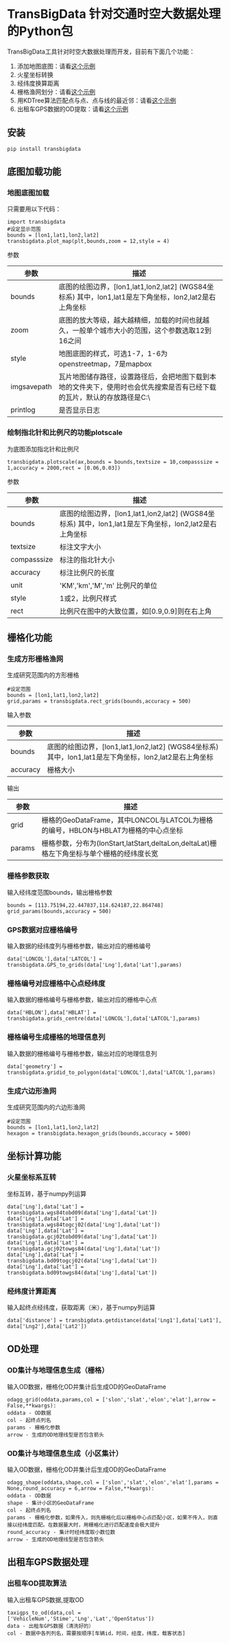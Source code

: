 # TransBigData 针对交通时空大数据处理的Python包

TransBigData工具针对时空大数据处理而开发，目前有下面几个功能：
1. 添加地图底图：请看[这个示例](https://github.com/ni1o1/transbigdata/blob/master/example/example-grid.ipynb)
2. 火星坐标转换
3. 经纬度换算距离
4. 栅格渔网划分：请看[这个示例](https://github.com/ni1o1/transbigdata/blob/master/example/example-grid.ipynb)
5. 用KDTree算法匹配点与点、点与线的最近邻：请看[这个示例](https://github.com/ni1o1/transbigdata/blob/master/example/example-ckdnearest.ipynb)
6. 出租车GPS数据的OD提取：请看[这个示例](https://github.com/ni1o1/transbigdata/blob/master/example/example-od.ipynb)

## 安装

    pip install transbigdata

## 底图加载功能

### 地图底图加载

只需要用以下代码：

    import transbigdata
    #设定显示范围
    bounds = [lon1,lat1,lon2,lat2]  
    transbigdata.plot_map(plt,bounds,zoom = 12,style = 4)  

参数

| 参数        | 描述                                                         |
| ----------- | ------------------------------------------------------------ |
| bounds      | 底图的绘图边界，[lon1,lat1,lon2,lat2] (WGS84坐标系) 其中，lon1,lat1是左下角坐标，lon2,lat2是右上角坐标 |
| zoom        | 底图的放大等级，越大越精细，加载的时间也就越久，一般单个城市大小的范围，这个参数选取12到16之间 |
| style       | 地图底图的样式，可选1-7，1-6为openstreetmap，7是mapbox       |
| imgsavepath | 瓦片地图储存路径，设置路径后，会把地图下载到本地的文件夹下，使用时也会优先搜索是否有已经下载的瓦片，默认的存放路径是C:\\ |
| printlog    | 是否显示日志                                                 |

### 绘制指北针和比例尺的功能plotscale

为底图添加指北针和比例尺

    transbigdata.plotscale(ax,bounds = bounds,textsize = 10,compasssize = 1,accuracy = 2000,rect = [0.06,0.03])  

参数

| 参数        | 描述                                                         |
| ----------- | ------------------------------------------------------------ |
| bounds      | 底图的绘图边界，[lon1,lat1,lon2,lat2] (WGS84坐标系) 其中，lon1,lat1是左下角坐标，lon2,lat2是右上角坐标 |
| textsize    | 标注文字大小                                                 |
| compasssize | 标注的指北针大小                                             |
| accuracy    | 标注比例尺的长度                                             |
| unit        | 'KM','km','M','m' 比例尺的单位                               |
| style       | 1或2，比例尺样式                                             |
| rect       | 比例尺在图中的大致位置，如[0.9,0.9]则在右上角                    |

## 栅格化功能
### 生成方形栅格渔网

生成研究范围内的方形栅格  

    #设定范围
    bounds = [lon1,lat1,lon2,lat2]
    grid,params = transbigdata.rect_grids(bounds,accuracy = 500)


输入参数

| 参数        | 描述                                                         |
| ----------- | ------------------------------------------------------------ |
| bounds      | 底图的绘图边界，[lon1,lat1,lon2,lat2] (WGS84坐标系) 其中，lon1,lat1是左下角坐标，lon2,lat2是右上角坐标 |
| accuracy    | 栅格大小                                                 |

输出

| 参数        | 描述                                                         |
| ----------- | ------------------------------------------------------------ |
| grid      | 栅格的GeoDataFrame，其中LONCOL与LATCOL为栅格的编号，HBLON与HBLAT为栅格的中心点坐标 |
| params    | 栅格参数，分布为(lonStart,latStart,deltaLon,deltaLat)栅格左下角坐标与单个栅格的经纬度长宽|

### 栅格参数获取

输入经纬度范围bounds，输出栅格参数

    bounds = [113.75194,22.447837,114.624187,22.864748]
    grid_params(bounds,accuracy = 500)

### GPS数据对应栅格编号

输入数据的经纬度列与栅格参数，输出对应的栅格编号

    data['LONCOL'],data['LATCOL'] = transbigdata.GPS_to_grids(data['Lng'],data['Lat'],params)

### 栅格编号对应栅格中心点经纬度

输入数据的栅格编号与栅格参数，输出对应的栅格中心点

    data['HBLON'],data['HBLAT'] = transbigdata.grids_centre(data['LONCOL'],data['LATCOL'],params)

### 栅格编号生成栅格的地理信息列

输入数据的栅格编号与栅格参数，输出对应的地理信息列

    data['geometry'] = transbigdata.gridid_to_polygon(data['LONCOL'],data['LATCOL'],params)

### 生成六边形渔网

生成研究范围内的六边形渔网  

    
    #设定范围
    bounds = [lon1,lat1,lon2,lat2]
    hexagon = transbigdata.hexagon_grids(bounds,accuracy = 5000)


## 坐标计算功能
### 火星坐标系互转

坐标互转，基于numpy列运算

    data['Lng'],data['Lat'] = transbigdata.wgs84tobd09(data['Lng'],data['Lat'])  
    data['Lng'],data['Lat'] = transbigdata.wgs84togcj02(data['Lng'],data['Lat'])  
    data['Lng'],data['Lat'] = transbigdata.gcj02tobd09(data['Lng'],data['Lat'])  
    data['Lng'],data['Lat'] = transbigdata.gcj02towgs84(data['Lng'],data['Lat'])  
    data['Lng'],data['Lat'] = transbigdata.bd09togcj02(data['Lng'],data['Lat'])  
    data['Lng'],data['Lat'] = transbigdata.bd09towgs84(data['Lng'],data['Lat'])  

### 经纬度计算距离

输入起终点经纬度，获取距离（米），基于numpy列运算
    
    data['distance'] = transbigdata.getdistance(data['Lng1'],data['Lat1'], data['Lng2'],data['Lat2'])  


## OD处理
### OD集计与地理信息生成（栅格）
输入OD数据，栅格化OD并集计后生成OD的GeoDataFrame

    odagg_grid(oddata,params,col = ['slon','slat','elon','elat'],arrow = False,**kwargs):
    oddata - OD数据
    col - 起终点列名
    params - 栅格化参数
    arrow - 生成的OD地理线型是否包含箭头

### OD集计与地理信息生成（小区集计）
输入OD数据，栅格化OD并集计后生成OD的GeoDataFrame

    odagg_shape(oddata,shape,col = ['slon','slat','elon','elat'],params = None,round_accuracy = 6,arrow = False,**kwargs):
    oddata - OD数据
    shape - 集计小区的GeoDataFrame
    col - 起终点列名
    params - 栅格化参数，如果传入，则先栅格化后以栅格中心点匹配小区，如果不传入，则直接以经纬度匹配。在数据量大时，用栅格化进行匹配速度会极大提升
    round_accuracy - 集计时经纬度取小数位数
    arrow - 生成的OD地理线型是否包含箭头

## 出租车GPS数据处理
### 出租车OD提取算法
输入出租车GPS数据,提取OD

    taxigps_to_od(data,col = ['VehicleNum','Stime','Lng','Lat','OpenStatus'])
    data - 出租车GPS数据（清洗好的）
    col - 数据中各列列名，需要按顺序[车辆id，时间，经度，纬度，载客状态]